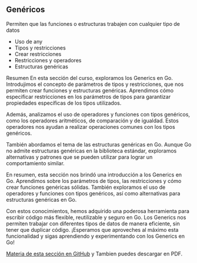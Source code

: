 ## Genéricos

Permiten que las funciones o estructuras trabajen con cualquier tipo de datos

- Uso de any
- Tipos y restricciones
- Crear restricciones
- Restricciones y operadores
- Estructuras genéricas

Resumen
En esta sección del curso, exploramos los Generics en Go. Introdujimos el concepto de parámetros de tipos y restricciones, que nos permiten crear funciones y estructuras genéricas. Aprendimos cómo especificar restricciones en los parámetros de tipos para garantizar propiedades específicas de los tipos utilizados.

Además, analizamos el uso de operadores y funciones con tipos genéricos, como los operadores aritméticos, de comparación y de igualdad. Estos operadores nos ayudan a realizar operaciones comunes con los tipos genéricos.

También abordamos el tema de las estructuras genéricas en Go. Aunque Go no admite estructuras genéricas en la biblioteca estándar, exploramos alternativas y patrones que se pueden utilizar para lograr un comportamiento similar.

En resumen, esta sección nos brindó una introducción a los Generics en Go. Aprendimos sobre los parámetros de tipos, las restricciones y cómo crear funciones genéricas sólidas. También exploramos el uso de operadores y funciones con tipos genéricos, así como alternativas para estructuras genéricas en Go.

Con estos conocimientos, hemos adquirido una poderosa herramienta para escribir código más flexible, reutilizable y seguro en Go. Los Generics nos permiten trabajar con diferentes tipos de datos de manera eficiente, sin tener que duplicar código. ¡Esperamos que aproveches al máximo esta funcionalidad y sigas aprendiendo y experimentando con los Generics en Go!

[Materia de esta sección en GitHub](https://github.com/alexroel/curso-golang/blob/main/sections/10-generic-go.md) y Tambien puedes descargar en PDF.

